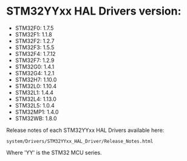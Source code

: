 # STM32YYxx HAL Drivers version:

  * STM32F0: 1.7.5
  * STM32F1: 1.1.8
  * STM32F2: 1.2.7
  * STM32F3: 1.5.5
  * STM32F4: 1.7.12
  * STM32F7: 1.2.9
  * STM32G0: 1.4.1
  * STM32G4: 1.2.1
  * STM32H7: 1.10.0
  * STM32L0: 1.10.4
  * STM32L1: 1.4.4
  * STM32L4: 1.13.0
  * STM32L5: 1.0.4
  * STM32MP1: 1.4.0
  * STM32WB: 1.8.0

Release notes of each STM32YYxx HAL Drivers available here:

`system/Drivers/STM32YYxx_HAL_Driver/Release_Notes.html`

Where 'YY' is the STM32 MCU series.
